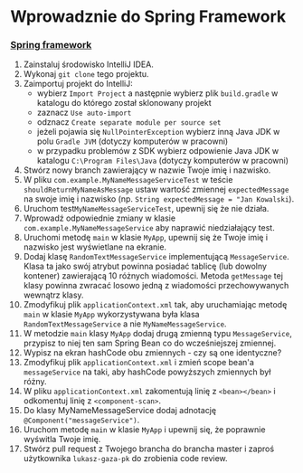 # Wprowadznie do Spring Framework
### [Spring framework](https://docs.spring.io/spring/docs/current/spring-framework-reference/)

1. Zainstaluj środowisko IntelliJ IDEA.
1. Wykonaj `git clone` tego projektu.
1. Zaimportuj projekt do IntelliJ:
    * wybierz `Import Project` a następnie wybierz plik `build.gradle` w katalogu do którego został sklonowany projekt
    * zaznacz `Use auto-import`
    * odznacz `Create separate module per source set`
    * jeżeli pojawia się `NullPointerException` wybierz inną Java JDK w polu `Gradle JVM` (dotyczy komputerów w pracowni)
    * w przypadku problemów z SDK wybierz odpowienie Java JDK w katalogu `C:\Program Files\Java` (dotyczy komputerów w pracowni)
1. Stwórz nowy branch zawierający w nazwie Twoje imię i nazwisko.
1. W pliku `com.example.MyNameMessageServiceTest` w teście `shouldReturnMyNameAsMessage` ustaw wartość zmiennej `expectedMessage` na swoje imię i nazwisko (np. `String expectedMessage = "Jan Kowalski`).
1. Uruchom test`MyNameMessageServiceTest`, upewnij się że nie działa.
1. Wprowadź odpowiednie zmiany w klasie `com.example.MyNameMessageService` aby naprawić niedziałający test. 
1. Uruchomi metodę `main` w klasie `MyApp`, upewnij się że Twoje imię i nazwisko jest wyświetlane na ekranie.
1. Dodaj klasę `RandomTextMessageService` implementującą `MessageService`. Klasa ta jako swój atrybut powinna posiadać tablicę (lub dowolny kontener) zawierającą 10 różnych wiadomości. Metoda `getMessage` tej klasy powinna zwracać losowo jedną z wiadomości przechowywanych wewnątrz klasy.
1. Zmodyfikuj plik `applicationContext.xml` tak, aby uruchamiając metodę `main` w klasie `MyApp` wykorzystywana była klasa `RandomTextMessageService` a nie `MyNameMessageService`.
1. W metodzie `main` klasy `MyApp` dodaj drugą zmienną typu `MessageService`, przypisz to niej ten sam Spring Bean co do wcześniejszej zmiennej.
1. Wypisz na ekran hashCode obu zmiennych - czy są one identyczne?
1. Zmodyfikuj plik `applicationContext.xml` i zmień scope bean'a `messageService` na taki, aby hashCode powyższych zmiennych był różny.
1. W pliku `applicationContext.xml` zakomentują linię z `<bean></bean>` i odkomentuj linię z `<component-scan>`.
1. Do klasy MyNameMessageService dodaj adnotację `@Component("messageService")`.
1. Uruchom metodę `main` w klasie `MyApp` i upewnij się, że poprawnie wyświtla Twoje imię.
1. Stwórz pull request z Twojego brancha do brancha master i zaproś użytkownika `lukasz-gaza-pk` do zrobienia code review.
